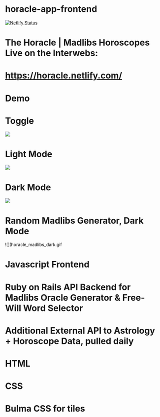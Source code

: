 # horacle-app-frontend

[![Netlify Status](https://api.netlify.com/api/v1/badges/580e6c9a-d61e-4038-89b3-097a51c23d34/deploy-status)](https://app.netlify.com/sites/horacle/deploys)

# The Horacle | Madlibs Horoscopes Live on the Interwebs:
# https://horacle.netlify.com/ 

# Demo 

# Toggle 
![](horacle_toggle.gif)

# Light Mode 
![](horacle_lightmode.gif)

# Dark Mode 
![](horacle_darkmode.gif)

# Random Madlibs Generator, Dark Mode
![](horacle_madlibs_dark.gif

# Javascript Frontend 

# Ruby on Rails API Backend for Madlibs Oracle Generator & Free-Will Word Selector

# Additional External API to Astrology + Horoscope Data, pulled daily 

# HTML 

# CSS 

# Bulma CSS for tiles 



